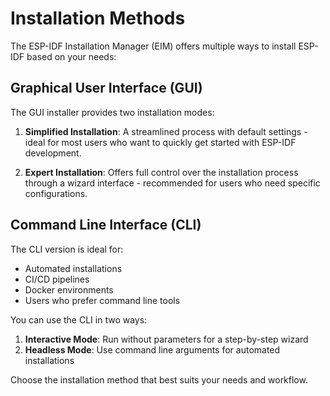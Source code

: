 # Installation Methods

The ESP-IDF Installation Manager (EIM) offers multiple ways to install ESP-IDF based on your needs:

## Graphical User Interface (GUI)

The GUI installer provides two installation modes:

1. **Simplified Installation**: A streamlined process with default settings - ideal for most users who want to quickly get started with ESP-IDF development.

2. **Expert Installation**: Offers full control over the installation process through a wizard interface - recommended for users who need specific configurations.

## Command Line Interface (CLI)

The CLI version is ideal for:
- Automated installations
- CI/CD pipelines
- Docker environments
- Users who prefer command line tools

You can use the CLI in two ways:
1. **Interactive Mode**: Run without parameters for a step-by-step wizard
2. **Headless Mode**: Use command line arguments for automated installations

Choose the installation method that best suits your needs and workflow. 